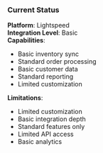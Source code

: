 ### Current Status

**Platform**: Lightspeed  
**Integration Level**: Basic  
**Capabilities**:

- Basic inventory sync
- Standard order processing
- Basic customer data
- Standard reporting
- Limited customization

**Limitations**:

- Limited customization
- Basic integration depth
- Standard features only
- Limited API access
- Basic analytics
